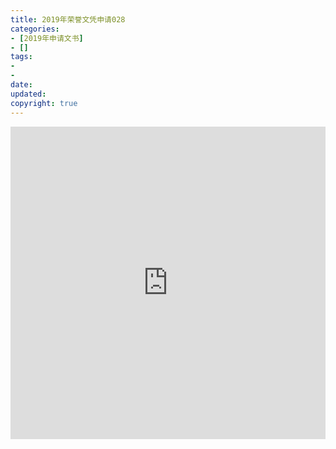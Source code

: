 ```yaml
---
title: 2019年荣誉文凭申请028
categories:
- [2019年申请文书]
- []
tags: 
- 
- 
date:
updated:
copyright: true
---
```


<iframe width="760px" height="500px" src="https://sway.office.com/s/FJtU7kBH0axiT4eh/embed" frameborder="0" marginheight="0" marginwidth="0" max-width="100%" sandbox="allow-forms allow-modals allow-orientation-lock allow-popups allow-same-origin allow-scripts" scrolling="no" style="border: none; max-width: 100%; max-height: 100vh" allowfullscreen mozallowfullscreen msallowfullscreen webkitallowfullscreen></iframe>